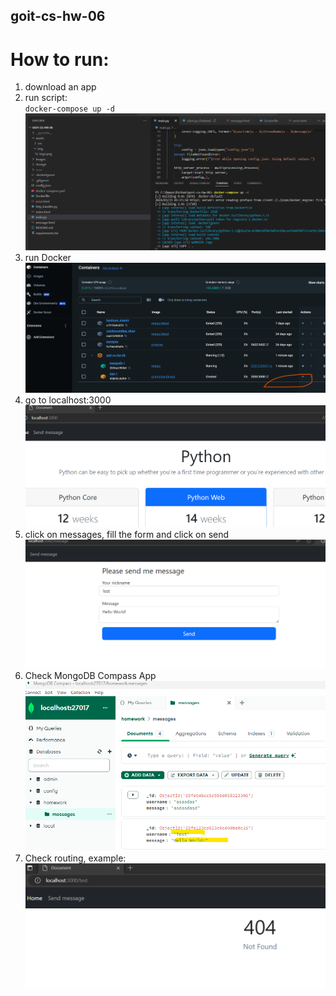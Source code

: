 ## goit-cs-hw-06
# How to run:

1. download an app <br>
2. run script:<br>
`docker-compose up -d` <br>
![images/docker_compose.png](https://github.com/Spogoretskyi/goit-cs-hw-06/blob/main/images/docker_compose.png) <br>
4. run Docker<br>
![images/docker_run.png](https://github.com/Spogoretskyi/goit-cs-hw-06/blob/main/images/docker_run.png) <br>
5. go to localhost:3000 <br>
![images/app_1.png](https://github.com/Spogoretskyi/goit-cs-hw-06/blob/main/images/app_1.png) <br>
6. click on messages, fill the form and click on send <br>
![images/app_2.png](https://github.com/Spogoretskyi/goit-cs-hw-06/blob/main/images/app_2.png) <br>
7. Check MongoDB Compass App <br>
![images/compass.png](https://github.com/Spogoretskyi/goit-cs-hw-06/blob/main/images/compass.png) <br>
8. Check routing, example: <br>
![images/404.png](https://github.com/Spogoretskyi/goit-cs-hw-06/blob/main/images/404.png) <br>

